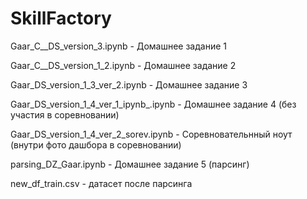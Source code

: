 # SkillFactory
Gaar_С__DS_version_3.ipynb - Домашнее задание 1

Gaar_С__DS_version_1_2.ipynb - Домашнее задание 2 

Gaar_DS_version_1_3_ver_2.ipynb - Домашнее задание 3

Gaar_DS_version_1_4_ver_1_ipynb_.ipynb - Домашнее задание 4 (без участия в соревновании)

Gaar_DS_version_1_4_ver_2_sorev.ipynb - Соревновательнный ноут (внутри фото дашбора в соревновании)

parsing_DZ_Gaar.ipynb -  Домашнее задание 5 (парсинг)

new_df_train.csv - датасет после парсинга


